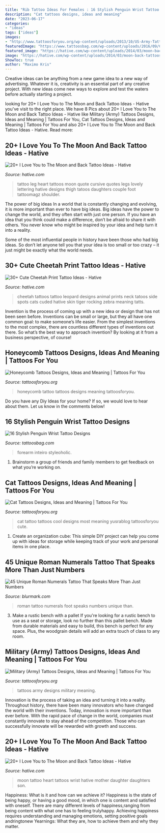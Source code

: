 ```yaml
---
title: "Rib Tattoo Ideas For Females : 16 Stylish Penguin Wrist Tattoo Designs"
description: "Cat tattoos designs, ideas and meaning"
date: "2023-06-17"
categories:
- "ideas"
tags: ["ideas"]
images:
- "http://www.tattoosforyou.org/wp-content/uploads/2013/10/US-Army-Tattoos-Designs.jpg"
featuredImage: "https://www.tattoosbag.com/wp-content/uploads/2016/09/Cute-Tribal-Tattoo-On-Wrist.jpg"
featured_image: "https://hative.com/wp-content/uploads/2014/03/moon-back-tattoos/13-heart-and-cursive-lettering-on-leg.jpg"
image: "https://hative.com/wp-content/uploads/2014/03/moon-back-tattoos/11-heart-and-moon-tattoo-design.jpg"
ShowToc: true
author: "Maximo Kris"
---
```



Creative ideas can be anything from a new game idea to a new way of advertising. Whatever it is, creativity is an essential part of any creative project. With new ideas come new ways to explore and test the waters before actually starting a project.

	

		
looking for 20+ I Love You to The Moon and Back Tattoo Ideas - Hative you've visit to the right place. We have 8 Pics about 20+ I Love You to The Moon and Back Tattoo Ideas - Hative like Military (Army) Tattoos Designs, Ideas and Meaning | Tattoos For You, Cat Tattoos Designs, Ideas and Meaning | Tattoos For You and also 20+ I Love You to The Moon and Back Tattoo Ideas - Hative. Read more:
		
    
## 20+ I Love You To The Moon And Back Tattoo Ideas - Hative

<img loading=lazy src="https://hative.com/wp-content/uploads/2014/03/moon-back-tattoos/13-heart-and-cursive-lettering-on-leg.jpg" onerror="this.onerror=null;this.src='https://tse3.mm.bing.net/th?id=OIP.Lb70tZsNRXjX49pJ6jRa7wHaJ4&amp;pid=15.1';" alt="20+ I Love You to The Moon and Back Tattoo Ideas - Hative">

_Source: hative.com_

>tattoo leg heart tattoos moon quote cursive quotes legs lovely lettering hative designs thigh tatoos daughters couple foot tattoomagz shoulder. 

	

The power of big ideas
In a world that is constantly changing and evolving, it is more important than ever to have big ideas. Big ideas have the power to change the world, and they often start with just one person.
If you have an idea that you think could make a difference, don’t be afraid to share it with others. You never know who might be inspired by your idea and help turn it into a reality.

Some of the most influential people in history have been those who had big ideas. So don’t let anyone tell you that your idea is too small or too crazy – it just might be exactly what the world needs.

    
## 30+ Cute Cheetah Print Tattoo Ideas - Hative

<img loading=lazy src="https://hative.com/wp-content/uploads/2014/02/cheetah-tattoos/cheetah-print-back-tattoo-30.jpg" onerror="this.onerror=null;this.src='https://tse3.mm.bing.net/th?id=OIP.VSZAjv5HlqR8f_B71wx38gHaK4&amp;pid=15.1';" alt="30+ Cute Cheetah Print Tattoo Ideas - Hative">

_Source: hative.com_

>cheetah tattoos tattoo leopard designs animal prints neck tatoos side spots cats cuded hative skin tiger rocking zebra meaning tatts. 

	

Invention is the process of coming up with a new idea or design that has not been seen before. Inventions can be small or large, but they all have one common goal: to make someone’s life easier. From the simplest inventions to the most complex, there are countless different types of inventions out there. So what’s the best way to approach invention? By looking at it from a business perspective, of course!

    
## Honeycomb Tattoos Designs, Ideas And Meaning | Tattoos For You

<img loading=lazy src="https://www.tattoosforyou.org/wp-content/uploads/2016/02/Honeycomb-Tattoo-Designs.jpg" onerror="this.onerror=null;this.src='https://tse4.mm.bing.net/th?id=OIP.a2uNcR_gKGsJKA0T9InftAHaJ4&amp;pid=15.1';" alt="Honeycomb Tattoos Designs, Ideas and Meaning | Tattoos For You">

_Source: tattoosforyou.org_

>honeycomb tattoo tattoos designs meaning tattoosforyou. 

	

Do you have any Diy Ideas for your home? If so, we would love to hear about them. Let us know in the comments below!

    
## 16 Stylish Penguin Wrist Tattoo Designs

<img loading=lazy src="https://www.tattoosbag.com/wp-content/uploads/2016/09/Cute-Tribal-Tattoo-On-Wrist.jpg" onerror="this.onerror=null;this.src='https://tse3.mm.bing.net/th?id=OIP.YLZuKYn9lA6OR03dq3c8awHaJ4&amp;pid=15.1';" alt="16 Stylish Penguin Wrist Tattoo Designs">

_Source: tattoosbag.com_

>forearm inteiro styleoholic. 

	

1. Brainstorm a group of friends and family members to get feedback on what you’re working on.

    
## Cat Tattoos Designs, Ideas And Meaning | Tattoos For You

<img loading=lazy src="http://www.tattoosforyou.org/wp-content/uploads/2013/10/Cool-Cat-Tattoos.jpg" onerror="this.onerror=null;this.src='https://tse4.mm.bing.net/th?id=OIP.Sl6i1fiFJtPA10ZNhO0UBQHaJ4&amp;pid=15.1';" alt="Cat Tattoos Designs, Ideas and Meaning | Tattoos For You">

_Source: tattoosforyou.org_

>cat tattoo tattoos cool designs most meaning yusrablog tattoosforyou cute. 

	

1. Create an organization cube: This simple DIY project can help you come up with ideas for storage while keeping track of your work and personal items in one place.

    
## 45 Unique Roman Numerals Tattoo That Speaks More Than Just Numbers

<img loading=lazy src="https://www.blurmark.com/wp-content/uploads/2017/06/Charming-Roman-Numerals-Tattoo-on-Foot.jpg" onerror="this.onerror=null;this.src='https://tse4.mm.bing.net/th?id=OIP.8TdqM72rFAk5sl5YhQecIwHaNK&amp;pid=15.1';" alt="45 Unique Roman Numerals Tattoo That Speaks More Than Just Numbers">

_Source: blurmark.com_

>roman tattoo numerals foot speaks numbers unique than. 

	

3. Make a rustic bench with a pallet
If you're looking for a rustic bench to use as a seat or storage, look no further than this pallet bench. Made from durable materials and easy to build, this bench is perfect for any space. Plus, the woodgrain details will add an extra touch of class to any room.

    
## Military (Army) Tattoos Designs, Ideas And Meaning | Tattoos For You

<img loading=lazy src="http://www.tattoosforyou.org/wp-content/uploads/2013/10/US-Army-Tattoos-Designs.jpg" onerror="this.onerror=null;this.src='https://tse1.mm.bing.net/th?id=OIP.ikVyfr_pBpoMSaMTQPWKcwHaJ3&amp;pid=15.1';" alt="Military (Army) Tattoos Designs, Ideas and Meaning | Tattoos For You">

_Source: tattoosforyou.org_

>tattoos army designs military meaning. 

	

Innovation is the process of taking an idea and turning it into a reality. Throughout history, there have been many innovators who have changed the world with their inventions. Today, innovation is more important than ever before. With the rapid pace of change in the world, companies must constantly innovate to stay ahead of the competition. Those who can successfully innovate will be rewarded with growth and success.

    
## 20+ I Love You To The Moon And Back Tattoo Ideas - Hative

<img loading=lazy src="https://hative.com/wp-content/uploads/2014/03/moon-back-tattoos/11-heart-and-moon-tattoo-design.jpg" onerror="this.onerror=null;this.src='https://tse4.mm.bing.net/th?id=OIP.f73k8p3hXKF_Vsq19NpVXAHaJ4&amp;pid=15.1';" alt="20+ I Love You to The Moon and Back Tattoo Ideas - Hative">

_Source: hative.com_

>moon tattoo heart tattoos wrist hative mother daughter daughters son. 

	

Happiness: What is it and how can we achieve it?
Happiness is the state of being happy, or having a good mood, in which one is content and satisfied with oneself. There are many different levels of happiness,ranging from being content with what one has to feeling trulyhappy. Achieving happiness requires understanding and managing emotions, setting positive goals andringtonew Yearnings: What they are, how to achieve them and why they matter.

